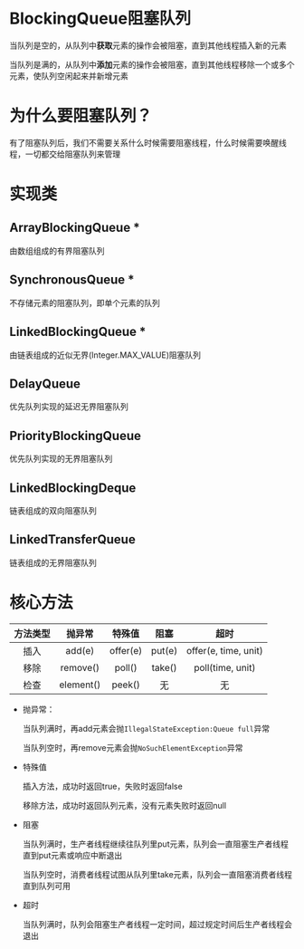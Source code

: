# BlockingQueue阻塞队列

当队列是空的，从队列中**获取**元素的操作会被阻塞，直到其他线程插入新的元素

当队列是满的，从队列中**添加**元素的操作会被阻塞，直到其他线程移除一个或多个元素，使队列空闲起来并新增元素

# 为什么要阻塞队列？

有了阻塞队列后，我们不需要关系什么时候需要阻塞线程，什么时候需要唤醒线程，一切都交给阻塞队列来管理

# 实现类
## ArrayBlockingQueue *

由数组组成的有界阻塞队列

## SynchronousQueue *

不存储元素的阻塞队列，即单个元素的队列

## LinkedBlockingQueue *

由链表组成的近似无界(Integer.MAX_VALUE)阻塞队列

## DelayQueue

优先队列实现的延迟无界阻塞队列

## PriorityBlockingQueue

优先队列实现的无界阻塞队列

## LinkedBlockingDeque

链表组成的双向阻塞队列

## LinkedTransferQueue

链表组成的无界阻塞队列

# 核心方法

| 方法类型 |  抛异常   |  特殊值  |  阻塞  |         超时         |
| :------: | :-------: | :------: | :----: | :------------------: |
|   插入   |  add(e)   | offer(e) | put(e) | offer(e, time, unit) |
|   移除   | remove()  |  poll()  | take() |   poll(time, unit)   |
|   检查   | element() |  peek()  |   无   |          无          |

* 抛异常：

  当队列满时，再add元素会抛`IllegalStateException:Queue full`异常

  当队列空时，再remove元素会抛`NoSuchElementException`异常

* 特殊值

  插入方法，成功时返回true，失败时返回false

  移除方法，成功时返回队列元素，没有元素失败时返回null

* 阻塞

  当队列满时，生产者线程继续往队列里put元素，队列会一直阻塞生产者线程直到put元素或响应中断退出

  当队列空时，消费者线程试图从队列里take元素，队列会一直阻塞消费者线程直到队列可用

* 超时

  当队列满时，队列会阻塞生产者线程一定时间，超过规定时间后生产者线程会退出